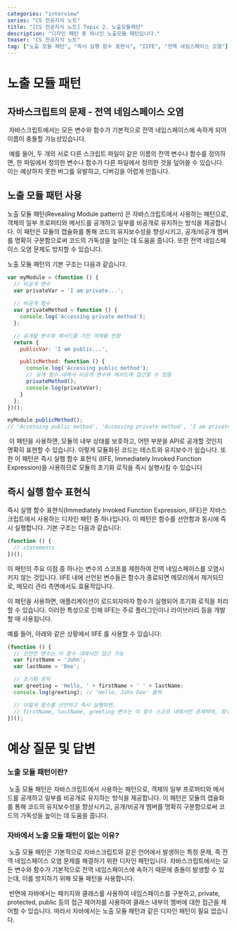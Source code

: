 ```yaml
---
categories: "interview"
series: "CS 전공지식 노트"
title: "[CS 전공지식 노트] Topic 2. 노출모듈패턴"
description: "디자인 패턴 중 하나인 노출모듈 패턴입니다."
teaser: "CS 전공지식 노트"
tag: ["노출 모듈 패턴", "즉시 실행 함수 표현식", "IIFE", "전역 네임스페이스 오염"]
---
```


# 노출 모듈 패턴

## 자바스크립트의 문제 - 전역 네임스페이스 오염

​	자바스크립트에서는 모든 변수와 함수가 기본적으로 전역 네임스페이스에 속하게 되어 이름이 충돌할 가능성있습니다.

​	예를 들어, 두 개의 서로 다른 스크립트 파일이 같은 이름의 전역 변수나 함수를 정의하면, 한 파일에서 정의한 변수나 함수가 다른 파일에서 정의한 것을 덮어쓸 수 있습니다. 이는 예상하지 못한 버그를 유발하고, 디버깅을 어렵게 만듭니다.

## 노출 모듈 패턴 사용

노출 모듈 패턴(Revealing Module pattern) 은 자바스크립트에서 사용하는 패턴으로, 객체의 일부 프로퍼티와 메서드를 공개하고 일부를 비공개로 유지하는 방식을 제공합니다. 이 패턴은 모듈의 캡슐화를 통해 코드의 유지보수성을 향상시키고, 공개/비공개 멤버를 명확히 구분함으로써 코드의 가독성을 높이는 데 도움을 줍니다. 또한  전역 네임스페이스 오염 문제도 방지할 수 있습니다.

노출 모듈 패턴의 기본 구조는 다음과 같습니다.

```js
var myModule = (function () {
  // 비공개 변수
  var privateVar = 'I am private...';
  
  // 비공개 함수
  var privateMethod = function () {
    console.log('Accessing private method');
  };

  // 공개될 변수와 메서드를 가진 객체를 반환
  return {
    publicVar: 'I am public...',

    publicMethod: function () {
      console.log('Accessing public method');
      // 공개 함수 내에서 비공개 변수와 메서드에 접근할 수 있음
      privateMethod();
      console.log(privateVar);
    }
  };
})();

myModule.publicMethod(); 
// 'Accessing public method', 'Accessing private method', 'I am private...' 가 출력됨
```

​	이 패턴을 사용하면, 모듈의 내부 상태를 보호하고, 어떤 부분을 API로 공개할 것인지 명확히 표현할 수 있습니다. 이렇게 모듈화된 코드는 테스트와 유지보수가 쉽습니다. 또한 이 패턴은 즉시 실행 함수 표현식 (IIFE, Immediately Invoked Function Expression)을 사용하므로 모듈의 초기화 로직을 즉시 실행시킬 수 있습니다

## 즉시 실행 함수 표현식

즉시 실행 함수 표현식(Immediately Invoked Function Expression, IIFE)은 자바스크립트에서 사용하는 디자인 패턴 중 하나입니다. 이 패턴은 함수를 선언함과 동시에 즉시 실행합니다. 기본 구조는 다음과 같습니다:

```js
(function () {
  // statements
})();
```

이 패턴의 주요 이점 중 하나는 변수의 스코프를 제한하여 전역 네임스페이스를 오염시키지 않는 것입니다. IIFE 내에 선언된 변수들은 함수가 종료되면 메모리에서 제거되므로, 메모리 관리 측면에서도 효율적입니다.

이 패턴을 사용하면, 애플리케이션이 로드되자마자 함수가 실행되어 초기화 로직을 처리할 수 있습니다. 이러한 특성으로 인해 IIFE는 주로 플러그인이나 라이브러리 등을 개발할 때 사용됩니다.

예를 들어, 아래와 같은 상황에서 IIFE 를 사용할 수 있습니다:

```js
(function () {
  // 선언한 변수는 이 함수 내에서만 접근 가능
  var firstName = 'John';
  var lastName = 'Doe';

  // 초기화 로직
  var greeting = 'Hello, ' + firstName + ' ' + lastName;
  console.log(greeting); // 'Hello, John Doe' 출력

  // 이렇게 함수를 선언하고 즉시 실행하면,
  // firstName, lastName, greeting 변수는 이 함수 스코프 내에서만 존재하며, 함수 외부에서는 접근할 수 없습니다.
})();
```

# 예상 질문 및 답변

### 노출 모듈 패턴이란?

​	노출 모듈 패턴은 자바스크립트에서 사용하는 패턴으로, 객체의 일부 프로퍼티와 메서드를 공개하고 일부를 비공개로 유지하는 방식을 제공합니다. 이 패턴은 모듈의 캡슐화를 통해 코드의 유지보수성을 향상시키고, 공개/비공개 멤버를 명확히 구분함으로써 코드의 가독성을 높이는 데 도움을 줍니다.

### 자바에서 노출 모듈 패턴이 없는 이유?

​	노출 모듈 패턴은 기본적으로 자바스크립트와 같은 언어에서 발생하는 특정 문제, 즉 전역 네임스페이스 오염 문제를 해결하기 위한 디자인 패턴입니다. 자바스크립트에서는 모든 변수와 함수가 기본적으로 전역 네임스페이스에 속하기 때문에 충돌이 발생할 수 있는데, 이를 방지하기 위해 모듈 패턴을 사용합니다.

​	반면에 자바에서는 패키지와 클래스를 사용하여 네임스페이스를 구분하고, private, protected, public 등의 접근 제어자를 사용하여 클래스 내부의 멤버에 대한 접근을 제어할 수 있습니다. 따라서 자바에서는 노출 모듈 패턴과 같은 디자인 패턴이 필요 없습니다.

